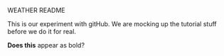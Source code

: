 WEATHER README

This is our experiment with gitHub. We are mocking up the tutorial stuff before we do it for real.

**Does this** appear as bold?

